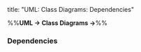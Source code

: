 <frontmatter>
title: "UML: Class Diagrams: Dependencies"
</frontmatter>

<link rel="stylesheet" href="{{baseUrl}}/css/textbook.css">

<div class="website-content" id="all">

%%**UML → Class Diagrams →**%%

### Dependencies

<div id="main">

<include src="./what/embed.md" boilerplate  />

</div>
</div>
